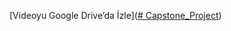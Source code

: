 

[Videoyu Google Drive’da İzle]([# Capstone_Project](https://drive.google.com/file/d/1_TqqGWvs6Fp4Ixv9AeRTpuU9thLMOx5m/view?usp=sharing))

